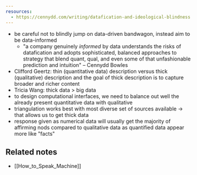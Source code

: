 ```yaml
---
resources:
  - https://cennydd.com/writing/datafication-and-ideological-blindness
---
```

- be careful not to blindly jump on data-driven bandwagon, instead aim to be data-informed
	- "a company genuinely _informed_ by data understands the risks of datafication and adopts sophisticated, balanced approaches to strategy that blend quant, qual, and even some of that unfashionable prediction and intuition" – Cennydd Bowles
- Clifford Geertz: thin (quantitative data) description versus thick (qualitative) description and the goal of thick description is to capture broader and richer content
- Tricia Wang: thick data > big data
- to design computational interfaces, we need to balance out well the already present quantitative data with qualitative
- triangulation works best with most diverse set of sources available → that allows us to get thick data
- response given as numerical data will usually get the majority of affirming nods compared to qualitative data as quantified data appear more like "facts"

## Related notes
- [[How_to_Speak_Machine]]